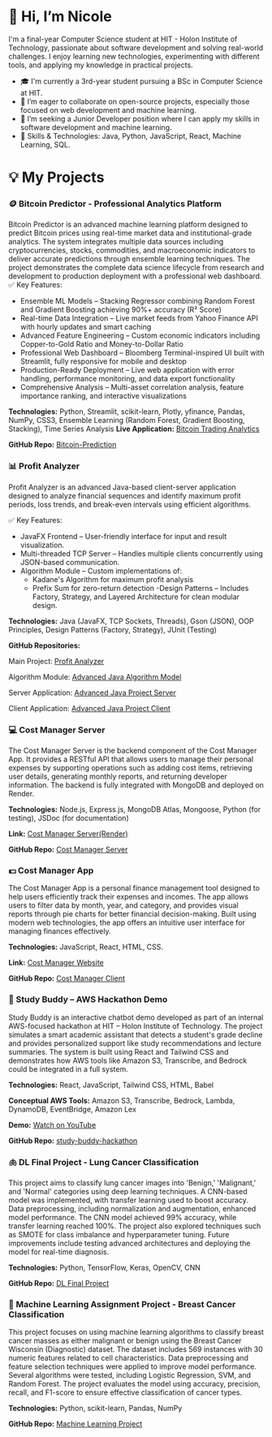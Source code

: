# 👋 Hi, I’m Nicole

I'm a final-year Computer Science student at HIT - Holon Institute of Technology, passionate about software development and solving real-world challenges. 
I enjoy learning new technologies, experimenting with different tools, and applying my knowledge in practical projects.

- 🎓 I'm currently a 3rd-year student pursuing a BSc in Computer Science at HIT.
- 🤗 I’m eager to collaborate on open-source projects, especially those focused on web development and machine learning.
- 💼 I’m seeking a Junior Developer position where I can apply my skills in software development and machine learning.
- 🔧 Skills & Technologies: Java, Python, JavaScript, React, Machine Learning, SQL.


# 💡 My Projects

### 🪙 Bitcoin Predictor - Professional Analytics Platform
Bitcoin Predictor is an advanced machine learning platform designed to predict Bitcoin prices using real-time market data and institutional-grade analytics. The system integrates multiple data sources including cryptocurrencies, stocks, commodities, and macroeconomic indicators to deliver accurate predictions through ensemble learning techniques. The project demonstrates the complete data science lifecycle from research and development to production deployment with a professional web dashboard.
✅ Key Features:

- Ensemble ML Models – Stacking Regressor combining Random Forest and Gradient Boosting achieving 90%+ accuracy (R² Score)
- Real-time Data Integration – Live market feeds from Yahoo Finance API with hourly updates and smart caching
- Advanced Feature Engineering – Custom economic indicators including Copper-to-Gold Ratio and Money-to-Dollar Ratio
- Professional Web Dashboard – Bloomberg Terminal-inspired UI built with Streamlit, fully responsive for mobile and desktop
- Production-Ready Deployment – Live web application with error handling, performance monitoring, and data export functionality
- Comprehensive Analysis – Multi-asset correlation analysis, feature importance ranking, and interactive visualizations

**Technologies:** Python, Streamlit, scikit-learn, Plotly, yfinance, Pandas, NumPy, CSS3, Ensemble Learning (Random Forest, Gradient Boosting, Stacking), Time Series Analysis
**Live Application:** [Bitcoin Trading Analytics](https://btc-trading-analytics.streamlit.app/)

**GitHub Repo:** [Bitcoin-Prediction](https://github.com/NicoleDavidov/Bitcoin-Prediction)


### 📊 Profit Analyzer
Profit Analyzer is an advanced Java-based client-server application designed to analyze financial sequences and identify maximum profit periods, loss trends, and break-even intervals using efficient algorithms.

✅ Key Features:
- JavaFX Frontend – User-friendly interface for input and result visualization.
- Multi-threaded TCP Server – Handles multiple clients concurrently using JSON-based communication.
- Algorithm Module – Custom implementations of:
    * Kadane's Algorithm for maximum profit analysis
    * Prefix Sum for zero-return detection
-Design Patterns – Includes Factory, Strategy, and Layered Architecture for clean modular design.

**Technologies:** Java (JavaFX, TCP Sockets, Threads), Gson (JSON), OOP Principles, Design Patterns (Factory, Strategy), JUnit (Testing)

**GitHub Repositories:**

Main Project: [Profit Analyzer](https://github.com/NicoleDavidov/Profit-Analyzer-Advanced-Java-Project)

Algorithm Module: [Advanced Java Algorithm Model](https://github.com/NicoleDavidov/Advanced-Java-Algorithm-Model/tree/e52af1514cba84069bba2672b3205b5c22192cc8)

Server Application: [Advanced Java Project Server](https://github.com/NicoleDavidov/Advanced-Java-Project-Server/tree/de0654f390f82ee5d851db24a25ac88026bb0df3)

Client Application: [Advanced Java Project Client](https://github.com/NicoleDavidov/Advanced-Java-Project-Client/tree/14e60956cdef19a24adcef8ce454cebd5fdbacf3)


### 💻 Cost Manager Server
The Cost Manager Server is the backend component of the Cost Manager App. It provides a RESTful API that allows users to manage their personal expenses by supporting operations such as adding cost items, retrieving user details, generating monthly reports, and returning developer information. The backend is fully integrated with MongoDB and deployed on Render.

**Technologies:** Node.js, Express.js, MongoDB Atlas, Mongoose, Python (for testing), JSDoc (for documentation)

**Link:** [Cost Manager Server(Render)](https://costmanagerserversideproject.onrender.com/) 

**GitHub Repo:** [Cost Manager Server](https://github.com/NicoleDavidov/CostManagerServerSide)


### 💵 Cost Manager App
The Cost Manager App is a personal finance management tool designed to help users efficiently track their expenses and incomes. The app allows users to filter data by month, year, and category, and provides visual reports through pie charts for better financial decision-making. Built using modern web technologies, the app offers an intuitive user interface for managing finances effectively.

**Technologies:** JavaScript, React, HTML, CSS.

**Link:** [Cost Manager Website](https://costmanager-y239.onrender.com)

**GitHub Repo:** [Cost Manager Client](https://github.com/NicoleDavidov/CostManager)

### 🧠 Study Buddy – AWS Hackathon Demo
Study Buddy is an interactive chatbot demo developed as part of an internal AWS-focused hackathon at HIT – Holon Institute of Technology.
The project simulates a smart academic assistant that detects a student's grade decline and provides personalized support like study recommendations and lecture summaries.
The system is built using React and Tailwind CSS and demonstrates how AWS tools like Amazon S3, Transcribe, and Bedrock could be integrated in a full system.

**Technologies:** React, JavaScript, Tailwind CSS, HTML, Babel

**Conceptual AWS Tools:** Amazon S3, Transcribe, Bedrock, Lambda, DynamoDB, EventBridge, Amazon Lex

**Demo:** [Watch on YouTube](https://youtu.be/9B5jRm6vPm8)

**GitHub Repo:** [study-buddy-hackathon](https://github.com/NicoleDavidov/study-buddy-hackathon)

### 🫁 DL Final Project - Lung Cancer Classification
This project aims to classify lung cancer images into 'Benign,' 'Malignant,' and 'Normal' categories using deep learning techniques. A CNN-based model was implemented, with transfer learning used to boost accuracy. Data preprocessing, including normalization and augmentation, enhanced model performance. The CNN model achieved 99% accuracy, while transfer learning reached 100%. The project also explored techniques such as SMOTE for class imbalance and hyperparameter tuning. Future improvements include testing advanced architectures and deploying the model for real-time diagnosis.

**Technologies:** Python, TensorFlow, Keras, OpenCV, CNN

**GitHub Repo:** [DL Final Project](https://github.com/NicoleDavidov/DL_finalProject)

### 🎯 Machine Learning Assignment Project - Breast Cancer Classification
This project focuses on using machine learning algorithms to classify breast cancer masses as either malignant or benign using the Breast Cancer Wisconsin (Diagnostic) dataset. The dataset includes 569 instances with 30 numeric features related to cell characteristics. Data preprocessing and feature selection techniques were applied to improve model performance. Several algorithms were tested, including Logistic Regression, SVM, and Random Forest. The project evaluates the model using accuracy, precision, recall, and F1-score to ensure effective classification of cancer types.

**Technologies:** Python, scikit-learn, Pandas, NumPy

**GitHub Repo:** [Machine Learning Project](https://github.com/NicoleDavidov/BreastCancerML)
